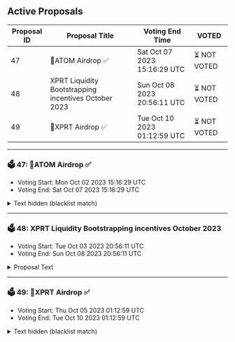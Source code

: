 ## Active Proposals

| Proposal ID | Proposal Title | Voting End Time | VOTED |
|-------------|----------------|-----------------|-------|
| 47 | 💎ATOM Airdrop ✅  | Sat Oct 07 2023 15:16:29 UTC | ⏳ NOT VOTED |
| 48 | XPRT Liquidity Bootstrapping incentives October 2023 | Sun Oct 08 2023 20:56:11 UTC | ⏳ NOT VOTED |
| 49 | 💎XPRT Airdrop ✅  | Tue Oct 10 2023 01:12:59 UTC | ⏳ NOT VOTED |

---

### 🗳 47: 💎ATOM Airdrop ✅ 
- Voting Start: Mon Oct 02 2023 15:16:29 UTC
- Voting End: Sat Oct 07 2023 15:16:29 UTC

<details>
<summary>Text hidden (blacklist match)</summary>
 
</details>

---

### 🗳 48: XPRT Liquidity Bootstrapping incentives October 2023
- Voting Start: Tue Oct 03 2023 20:56:11 UTC
- Voting End: Sun Oct 08 2023 20:56:11 UTC

<details>
<summary>Proposal Text</summary>
 
Incentivize the ATOM/XPRT pool on Dexter with 55,000 XPRT and the XPRT/OSMO (Pool #1101) on Osmosis with 10,000 XPRT for 30 days starting around 8 October 2023.

More details [here](https://forum.persistence.one/t/xlb-incentives-october-2023/265).
</details>

---

### 🗳 49: 💎XPRT Airdrop ✅ 
- Voting Start: Thu Oct 05 2023 01:12:59 UTC
- Voting End: Tue Oct 10 2023 01:12:59 UTC

<details>
<summary>Text hidden (blacklist match)</summary>
 
</details>
